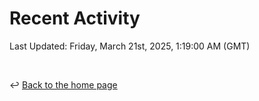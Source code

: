 # Recent Activity

<!--RECENT_ACTIVITY:start-->
<!--RECENT_ACTIVITY:end-->

<!--RECENT_ACTIVITY:last_update-->
Last Updated: Friday, March 21st, 2025, 1:19:00 AM (GMT)
<!--RECENT_ACTIVITY:last_update_end-->

<br>

↩️ [Back to the home page](/README.md)
